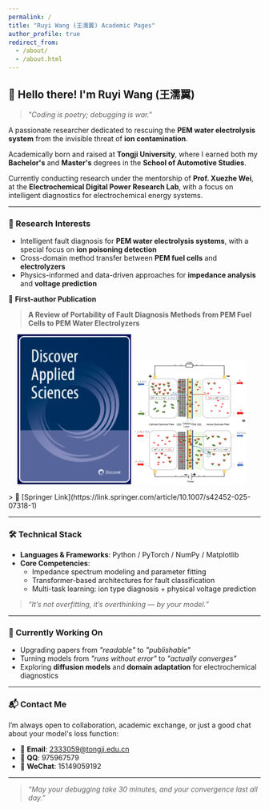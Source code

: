 ```yaml
---
permalink: /
title: "Ruyi Wang (王濡翼) Academic Pages"
author_profile: true
redirect_from: 
  - /about/
  - /about.html
---
```

## 👋 Hello there! I'm **Ruyi Wang (王濡翼)**

> *"Coding is poetry; debugging is war."*

A passionate researcher dedicated to rescuing the **PEM water electrolysis system** from the invisible threat of **ion contamination**.

Academically born and raised at **Tongji University**, where I earned both my **Bachelor's** and **Master's** degrees in the **School of Automotive Studies**.

Currently conducting research under the mentorship of **Prof. Xuezhe Wei**, at the **Electrochemical Digital Power Research Lab**, with a focus on intelligent diagnostics for electrochemical energy systems.

---

### 🧠 Research Interests
- Intelligent fault diagnosis for **PEM water electrolysis systems**, with a special focus on **ion poisoning detection**
- Cross-domain method transfer between **PEM fuel cells** and **electrolyzers**
- Physics-informed and data-driven approaches for **impedance analysis** and **voltage prediction**

📄 **First-author Publication**  
> **A Review of Portability of Fault Diagnosis Methods from PEM Fuel Cells to PEM Water Electrolyzers**
<p align="center">
  <img src="综述论文期刊封面.png" alt="Figure 1" width="45%">
  <img src="综述论文截图.png" alt="Figure 2" width="45%" style="margin-right: 10px;">
  
</p>
> 🔗 [Springer Link](https://link.springer.com/article/10.1007/s42452-025-07318-1)

---

### 🛠️ Technical Stack
- **Languages & Frameworks**: Python / PyTorch / NumPy / Matplotlib  
- **Core Competencies**:  
  - Impedance spectrum modeling and parameter fitting  
  - Transformer-based architectures for fault classification  
  - Multi-task learning: ion type diagnosis + physical voltage prediction  

> *“It’s not overfitting, it’s overthinking — by your model.”*

---

### 🧪 Currently Working On
- Upgrading papers from *"readable"* to *"publishable"*  
- Turning models from *"runs without error"* to *"actually converges"*  
- Exploring **diffusion models** and **domain adaptation** for electrochemical diagnostics

---

### 📬 Contact Me
I’m always open to collaboration, academic exchange, or just a good chat about your model's loss function:
- 📧 **Email**: 2333059@tongji.edu.cn  
- 💬 **QQ**: 975967579  
- 📱 **WeChat**: 15149059192  

---

> _“May your debugging take 30 minutes, and your convergence last all day.”_

